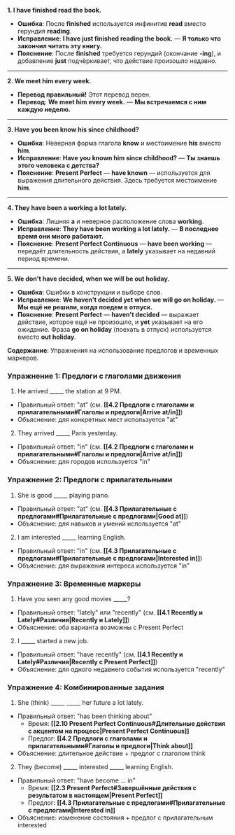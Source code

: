 **1. I have finished read the book.**

- **Ошибка**: После **finished** используется инфинитив **read** вместо герундия **reading**.
- **Исправление**: **I have just finished reading the book.** — **Я только что закончил читать эту книгу.**
- **Пояснение**: После **finished** требуется герундий (окончание **-ing**), и добавление **just** подчёркивает, что действие произошло недавно.

---

**2. We meet him every week.**

- **Перевод правильный!** Этот перевод верен.
- **Перевод**: **We meet him every week.** — **Мы встречаемся с ним каждую неделю.**

---

**3. Have you been know his since childhood?**

- **Ошибка**: Неверная форма глагола **know** и местоимение **his** вместо **him**.
- **Исправление**: **Have you known him since childhood?** — **Ты знаешь этого человека с детства?**
- **Пояснение**: **Present Perfect** — **have known** — используется для выражения длительного действия. Здесь требуется местоимение **him**.

---

**4. They have been a working a lot lately.**

- **Ошибка**: Лишняя **a** и неверное расположение слова **working**.
- **Исправление**: **They have been working a lot lately.** — **В последнее время они много работают.**
- **Пояснение**: **Present Perfect Continuous** — **have been working** — передаёт длительность действия, а **lately** указывает на недавний период времени.

---

**5. We don't have decided, when we will be out holiday.**

- **Ошибка**: Ошибки в конструкции и выборе слов.
- **Исправление**: **We haven't decided yet when we will go on holiday.** — **Мы ещё не решили, когда поедем в отпуск.**
- **Пояснение**: **Present Perfect** — **haven't decided** — выражает действие, которое ещё не произошло, и **yet** указывает на его ожидание. Фраза **go on holiday** (поехать в отпуск) используется вместо **out holiday**.

**Содержание**: Упражнения на использование предлогов и временных маркеров.

### Упражнение 1: Предлоги с глаголами движения

1. He arrived _____ the station at 9 PM.
  - Правильный ответ: "at" (см. **[[4.2 Предлоги с глаголами и прилагательными#Глаголы и предлоги|Arrive at/in]]**)
  - Объяснение: для конкретных мест используется "at"

2. They arrived _____ Paris yesterday.
  - Правильный ответ: "in" (см. **[[4.2 Предлоги с глаголами и прилагательными#Глаголы и предлоги|Arrive at/in]]**)
  - Объяснение: для городов используется "in"

### Упражнение 2: Предлоги с прилагательными

1. She is good _____ playing piano.
  - Правильный ответ: "at" (см. **[[4.3 Прилагательные с предлогами#Прилагательные с предлогами|Good at]]**)
  - Объяснение: для навыков и умений используется "at"

2. I am interested _____ learning English.
  - Правильный ответ: "in" (см. **[[4.3 Прилагательные с предлогами#Прилагательные с предлогами|Interested in]]**)
  - Объяснение: для выражения интереса используется "in"

### Упражнение 3: Временные маркеры

1. Have you seen any good movies _____?
  - Правильный ответ: "lately" или "recently" (см. **[[4.1 Recently и Lately#Различия|Recently и Lately]]**)
  - Объяснение: оба варианта возможны с Present Perfect

2. I _____ started a new job.
  - Правильный ответ: "have recently" (см. **[[4.1 Recently и Lately#Различия|Recently с Present Perfect]]**)
  - Объяснение: для одного недавнего события используется "recently"

### Упражнение 4: Комбинированные задания

1. She (think) _____ _____ her future a lot lately.
  - Правильный ответ: "has been thinking about"
    - Время: **[[2.10 Present Perfect Continuous#Длительные действия с акцентом на процесс|Present Perfect Continuous]]**
    - Предлог: **[[4.2 Предлоги с глаголами и прилагательными#Глаголы и предлоги|Think about]]**
  - Объяснение: длительное действие + предлог с глаголом think

2. They (become) _____ interested _____ learning English.
  - Правильный ответ: "have become ... in"
    - Время: **[[2.3 Present Perfect#Завершённые действия с результатом в настоящем|Present Perfect]]**
    - Предлог: **[[4.3 Прилагательные с предлогами#Прилагательные с предлогами|Interested in]]**
  - Объяснение: изменение состояния + предлог с прилагательным interested